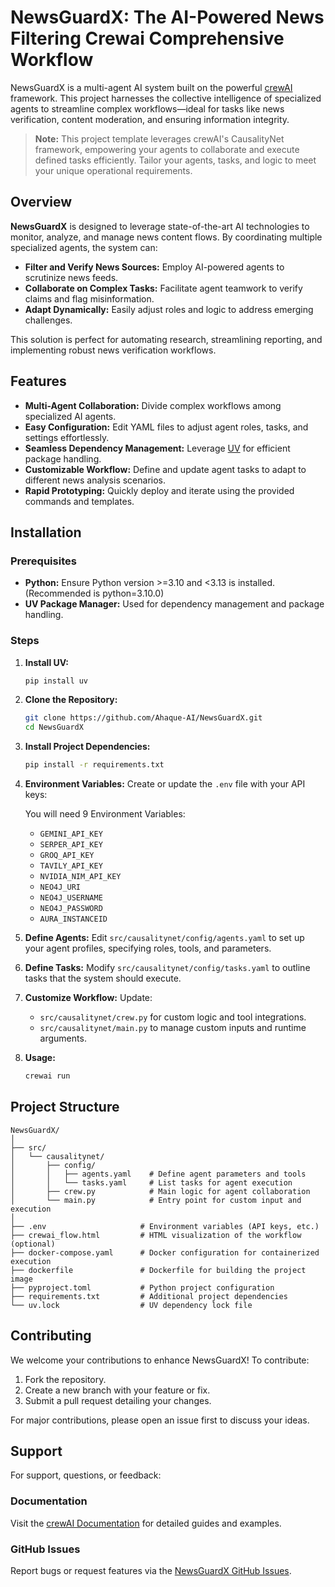 # NewsGuardX: The AI-Powered News Filtering Crewai Comprehensive Workflow

NewsGuardX is a multi-agent AI system built on the powerful [crewAI](https://crewai.com) framework. This project harnesses the collective intelligence of specialized agents to streamline complex workflows—ideal for tasks like news verification, content moderation, and ensuring information integrity.

> **Note:** This project template leverages crewAI's CausalityNet framework, empowering your agents to collaborate and execute defined tasks efficiently. Tailor your agents, tasks, and logic to meet your unique operational requirements.

## Overview

**NewsGuardX** is designed to leverage state-of-the-art AI technologies to monitor, analyze, and manage news content flows. By coordinating multiple specialized agents, the system can:

- **Filter and Verify News Sources:** Employ AI-powered agents to scrutinize news feeds.
- **Collaborate on Complex Tasks:** Facilitate agent teamwork to verify claims and flag misinformation.
- **Adapt Dynamically:** Easily adjust roles and logic to address emerging challenges.

This solution is perfect for automating research, streamlining reporting, and implementing robust news verification workflows.

## Features

- **Multi-Agent Collaboration:** Divide complex workflows among specialized AI agents.
- **Easy Configuration:** Edit YAML files to adjust agent roles, tasks, and settings effortlessly.
- **Seamless Dependency Management:** Leverage [UV](https://docs.astral.sh/uv/) for efficient package handling.
- **Customizable Workflow:** Define and update agent tasks to adapt to different news analysis scenarios.
- **Rapid Prototyping:** Quickly deploy and iterate using the provided commands and templates.

## Installation

### Prerequisites

- **Python:** Ensure Python version >=3.10 and <3.13 is installed. (Recommended is python=3.10.0)
- **UV Package Manager:** Used for dependency management and package handling.

### Steps

1. **Install UV:**  
   ```bash
   pip install uv
   ```

2. **Clone the Repository:**
   ```bash
   git clone https://github.com/Ahaque-AI/NewsGuardX.git
   cd NewsGuardX
   ```

3. **Install Project Dependencies:**
   ```bash
   pip install -r requirements.txt
   ```

4. **Environment Variables:**
   Create or update the `.env` file with your API keys:
   
   You will need 9 Environment Variables:
   - `GEMINI_API_KEY`
   - `SERPER_API_KEY`
   - `GROQ_API_KEY`
   - `TAVILY_API_KEY`
   - `NVIDIA_NIM_API_KEY`
   - `NEO4J_URI`
   - `NEO4J_USERNAME`
   - `NEO4J_PASSWORD`
   - `AURA_INSTANCEID`

5. **Define Agents:**
   Edit `src/causalitynet/config/agents.yaml` to set up your agent profiles, specifying roles, tools, and parameters.

6. **Define Tasks:**
   Modify `src/causalitynet/config/tasks.yaml` to outline tasks that the system should execute.

7. **Customize Workflow:**
   Update:
   - `src/causalitynet/crew.py` for custom logic and tool integrations.
   - `src/causalitynet/main.py` to manage custom inputs and runtime arguments.

8. **Usage:**
   ```bash
   crewai run
   ```

## Project Structure

```
NewsGuardX/
│
├── src/
│   └── causalitynet/
│       ├── config/
│       │   ├── agents.yaml    # Define agent parameters and tools
│       │   └── tasks.yaml     # List tasks for agent execution
│       ├── crew.py            # Main logic for agent collaboration
│       └── main.py            # Entry point for custom input and execution
│
├── .env                     # Environment variables (API keys, etc.)
├── crewai_flow.html         # HTML visualization of the workflow (optional)
├── docker-compose.yaml      # Docker configuration for containerized execution
├── dockerfile               # Dockerfile for building the project image
├── pyproject.toml           # Python project configuration
├── requirements.txt         # Additional project dependencies
└── uv.lock                  # UV dependency lock file
```

## Contributing

We welcome your contributions to enhance NewsGuardX! To contribute:

1. Fork the repository.
2. Create a new branch with your feature or fix.
3. Submit a pull request detailing your changes.

For major contributions, please open an issue first to discuss your ideas.

## Support

For support, questions, or feedback:

### Documentation
Visit the [crewAI Documentation]([https://docs.crewai.com/introduction]) for detailed guides and examples.

### GitHub Issues
Report bugs or request features via the [NewsGuardX GitHub Issues](https://github.com/Ahaque-AI/NewsGuardX/issues).
